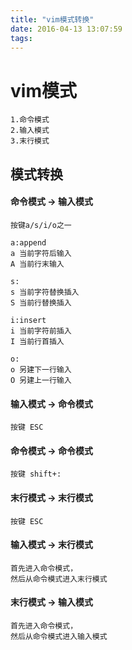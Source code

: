 ```yaml
---
title: "vim模式转换"
date: 2016-04-13 13:07:59
tags:
---
```


# vim模式
    1.命令模式
    2.输入模式
    3.末行模式

## 模式转换

#### 命令模式 -> 输入模式
    
    按键a/s/i/o之一

    a:append
    a 当前字符后输入 
    A 当前行末输入

    s:
    s 当前字符替换插入
    S 当前行替换插入

    i:insert
    i 当前字符前插入
    I 当前行首插入

    o:
    o 另建下一行输入
    O 另建上一行输入

#### 输入模式 -> 命令模式
    
    按键 ESC

#### 命令模式 -> 命令模式
    
    按键 shift+:
    
#### 末行模式 -> 末行模式
    
    按键 ESC

#### 输入模式 -> 末行模式
    
    首先进入命令模式，
    然后从命令模式进入末行模式

#### 末行模式 -> 输入模式
    
    首先进入命令模式，
    然后从命令模式进入输入模式